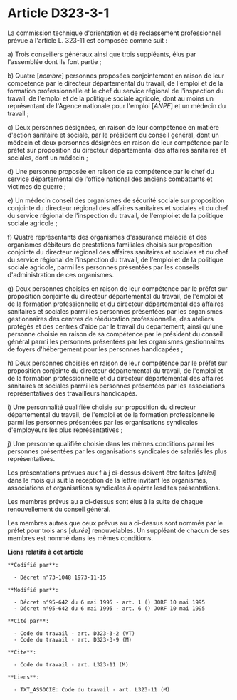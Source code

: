 # Article D323-3-1

La commission technique d'orientation et de reclassement professionnel prévue à l'article L. 323-11 est composée comme suit :

a) Trois conseillers généraux ainsi que trois suppléants, élus par l'assemblée dont ils font partie ;

b) Quatre [*nombre*] personnes proposées conjointement en raison de leur compétence par le directeur départemental du
travail, de l'emploi et de la formation professionnelle et le chef du service régional de l'inspection du travail, de
l'emploi et de la politique sociale agricole, dont au moins un représentant de l'Agence nationale pour l'emploi [*ANPE*] et
un médecin du travail ;

c) Deux personnes désignées, en raison de leur compétence en matière d'action sanitaire et sociale, par le président du
conseil général, dont un médecin et deux personnes désignées en raison de leur compétence par le préfet sur proposition du
directeur départemental des affaires sanitaires et sociales, dont un médecin ;

d) Une personne proposée en raison de sa compétence par le chef du service départemental de l'office national des anciens
combattants et victimes de guerre ;

e) Un médecin conseil des organismes de sécurité sociale sur proposition conjointe du directeur régional des affaires
sanitaires et sociales et du chef du service régional de l'inspection du travail, de l'emploi et de la politique sociale
agricole ;

f) Quatre représentants des organismes d'assurance maladie et des organismes débiteurs de prestations familiales choisis sur
proposition conjointe du directeur régional des affaires sanitaires et sociales et du chef du service régional de
l'inspection du travail, de l'emploi et de la politique sociale agricole, parmi les personnes présentées par les conseils
d'administration de ces organismes.

g) Deux personnes choisies en raison de leur compétence par le préfet sur proposition conjointe du directeur départemental du
travail, de l'emploi et de la formation professionnelle et du directeur départemental des affaires sanitaires et sociales
parmi les personnes présentées par les organismes gestionnaires des centres de rééducation professionnelle, des ateliers
protégés et des centres d'aide par le travail du département, ainsi qu'une personne choisie en raison de sa compétence par le
président du conseil général parmi les personnes présentées par les organismes gestionnaires de foyers d'hébergement pour les
personnes handicapées ;

h) Deux personnes choisies en raison de leur compétence par le préfet sur proposition conjointe du directeur départemental du
travail, de l'emploi et de la formation professionnelle et du directeur départemental des affaires sanitaires et sociales
parmi les personnes présentées par les associations représentatives des travailleurs handicapés.

i) Une personnalité qualifiée choisie sur proposition du directeur départemental du travail, de l'emploi et de la formation
professionnelle parmi les personnes présentées par les organisations syndicales d'employeurs les plus représentatives ;

j) Une personne qualifiée choisie dans les mêmes conditions parmi les personnes présentées par les organisations syndicales
de salariés les plus représentatives.

Les présentations prévues aux f à j ci-dessus doivent être faites [*délai*] dans le mois qui suit la réception de la lettre
invitant les organismes, associations et organisations syndicales à opérer lesdites présentations.

Les membres prévus au a ci-dessus sont élus à la suite de chaque renouvellement du conseil général.

Les membres autres que ceux prévus au a ci-dessus sont nommés par le préfet pour trois ans [*durée*] renouvelables. Un
suppléant de chacun de ses membres est nommé dans les mêmes conditions.

**Liens relatifs à cet article**

	**Codifié par**:

	  - Décret n°73-1048 1973-11-15

	**Modifié par**:

	  - Décret n°95-642 du 6 mai 1995 - art. 1 () JORF 10 mai 1995
	  - Décret n°95-642 du 6 mai 1995 - art. 6 () JORF 10 mai 1995

	**Cité par**:

	  - Code du travail - art. D323-3-2 (VT)
	  - Code du travail - art. D323-3-9 (M)

	**Cite**:

	  - Code du travail - art. L323-11 (M)

	**Liens**:

	  - TXT_ASSOCIE: Code du travail - art. L323-11 (M)
